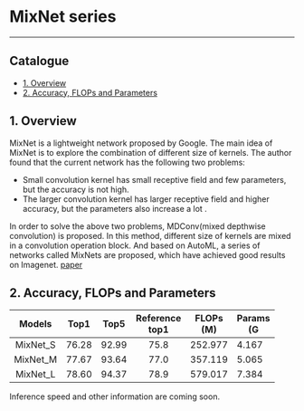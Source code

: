 # MixNet series
---
## Catalogue

* [1. Overview](#1)
* [2. Accuracy, FLOPs and Parameters](#2)

<a name='1'></a>
## 1. Overview

MixNet is a lightweight network proposed by Google. The main idea of MixNet is to explore the combination of different size of kernels. The author found that the current network has the following two problems:

- Small convolution kernel has small receptive field and few parameters, but the accuracy is not high.
- The larger convolution kernel has larger receptive field and higher accuracy, but the parameters also increase a lot .

 In order to solve the above two problems, MDConv(mixed depthwise convolution) is proposed.  In this method, different size of kernels  are mixed in a convolution operation block. And based on AutoML,  a series of networks called MixNets are proposed, which have achieved good results on Imagenet. [paper](https://arxiv.org/pdf/1907.09595.pdf)

<a name='2'></a>
## 2. Accuracy, FLOPs and Parameters

|  Models  | Top1  | Top5  | Reference<br>top1 | FLOPs<br>(M) | Params<br/>(G |
| :------: | :---: | :---: | :---------------: | :----------: | ------------- |
| MixNet_S | 76.28 | 92.99 |       75.8        |   252.977    | 4.167         |
| MixNet_M | 77.67 | 93.64 |       77.0        |   357.119    | 5.065         |
| MixNet_L | 78.60 | 94.37 |       78.9        |   579.017    | 7.384         |

Inference speed and other information are coming soon.
